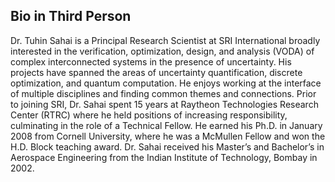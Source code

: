 ## Bio in Third Person
Dr. Tuhin Sahai is a Principal Research Scientist at SRI International broadly interested in the verification, optimization, design, and analysis (VODA) of complex interconnected systems in the presence of uncertainty. His projects have spanned the areas of uncertainty quantification, discrete optimization, and quantum computation. He enjoys working at the interface of multiple disciplines and finding common themes and connections. Prior to joining SRI, Dr. Sahai spent 15 years at Raytheon Technologies Research Center (RTRC) where he held positions of increasing responsibility, culminating in the role of a Technical Fellow. He earned his Ph.D. in January 2008 from Cornell University, where he was a McMullen Fellow and won the H.D. Block teaching award. Dr. Sahai received his Master’s and Bachelor’s in Aerospace Engineering from the Indian Institute of Technology, Bombay in 2002.
